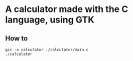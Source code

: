# A calculator made with the C language, using GTK

## How to

```
gcc -o calculator ./calculator/main.c
./calculator
```

